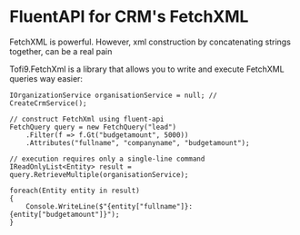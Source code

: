 # FluentAPI for CRM's FetchXML

FetchXML is powerful. However, xml construction by concatenating strings together, can be a real pain 

Tofi9.FetchXml is a library that allows you to write and execute FetchXML queries way easier:

    IOrganizationService organisationService = null; // CreateCrmService();

	// construct FetchXml using fluent-api
    FetchQuery query = new FetchQuery("lead")
        .Filter(f => f.Gt("budgetamount", 5000))
        .Attributes("fullname", "companyname", "budgetamount");

	// execution requires only a single-line command
    IReadOnlyList<Entity> result = query.RetrieveMultiple(organisationService);

    foreach(Entity entity in result)
    {
        Console.WriteLine($"{entity["fullname"]}: {entity["budgetamount"]}");
    }

